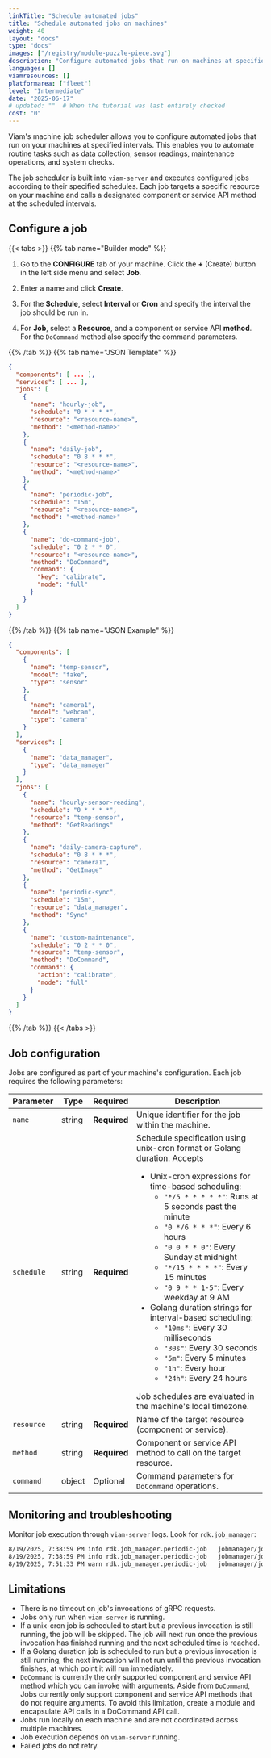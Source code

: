 ```yaml
---
linkTitle: "Schedule automated jobs"
title: "Schedule automated jobs on machines"
weight: 40
layout: "docs"
type: "docs"
images: ["/registry/module-puzzle-piece.svg"]
description: "Configure automated jobs that run on machines at specified intervals."
languages: []
viamresources: []
platformarea: ["fleet"]
level: "Intermediate"
date: "2025-06-17"
# updated: ""  # When the tutorial was last entirely checked
cost: "0"
---
```


Viam's machine job scheduler allows you to configure automated jobs that run on your machines at specified intervals.
This enables you to automate routine tasks such as data collection, sensor readings, maintenance operations, and system checks.

The job scheduler is built into `viam-server` and executes configured jobs according to their specified schedules.
Each job targets a specific resource on your machine and calls a designated component or service API method at the scheduled intervals.

## Configure a job

{{< tabs >}}
{{% tab name="Builder mode" %}}

1. Go to the **CONFIGURE** tab of your machine.
   Click the **+** (Create) button in the left side menu and select **Job**.

1. Enter a name and click **Create**.

1. For the **Schedule**, select **Interval** or **Cron** and specify the interval the job should be run in.

1. For **Job**, select a **Resource**, and a component or service API **method**.
   For the `DoCommand` method also specify the command parameters.

{{% /tab %}}
{{% tab name="JSON Template" %}}

```json {class="line-numbers linkable-line-numbers"}
{
  "components": [ ... ],
  "services": [ ... ],
  "jobs": [
    {
      "name": "hourly-job",
      "schedule": "0 * * * *",
      "resource": "<resource-name>",
      "method": "<method-name>"
    },
    {
      "name": "daily-job",
      "schedule": "0 8 * * *",
      "resource": "<resource-name>",
      "method": "<method-name>"
    },
    {
      "name": "periodic-job",
      "schedule": "15m",
      "resource": "<resource-name>",
      "method": "<method-name>"
    },
    {
      "name": "do-command-job",
      "schedule": "0 2 * * 0",
      "resource": "<resource-name>",
      "method": "DoCommand",
      "command": {
        "key": "calibrate",
        "mode": "full"
      }
    }
  ]
}
```

{{% /tab %}}
{{% tab name="JSON Example" %}}

```json {class="line-numbers linkable-line-numbers"}
{
  "components": [
    {
      "name": "temp-sensor",
      "model": "fake",
      "type": "sensor"
    },
    {
      "name": "camera1",
      "model": "webcam",
      "type": "camera"
    }
  ],
  "services": [
    {
      "name": "data_manager",
      "type": "data_manager"
    }
  ],
  "jobs": [
    {
      "name": "hourly-sensor-reading",
      "schedule": "0 * * * *",
      "resource": "temp-sensor",
      "method": "GetReadings"
    },
    {
      "name": "daily-camera-capture",
      "schedule": "0 8 * * *",
      "resource": "camera1",
      "method": "GetImage"
    },
    {
      "name": "periodic-sync",
      "schedule": "15m",
      "resource": "data_manager",
      "method": "Sync"
    },
    {
      "name": "custom-maintenance",
      "schedule": "0 2 * * 0",
      "resource": "temp-sensor",
      "method": "DoCommand",
      "command": {
        "action": "calibrate",
        "mode": "full"
      }
    }
  ]
}
```

{{% /tab %}}
{{< /tabs >}}

## Job configuration

Jobs are configured as part of your machine's configuration. Each job requires the following parameters:

<!-- prettier-ignore -->
| Parameter  | Type   | Required     | Description |
| ---------- | ------ | ------------ | ----------- |
| `name`     | string | **Required** | Unique identifier for the job within the machine.                |
| `schedule` | string | **Required** | Schedule specification using unix-cron format or Golang duration. Accepts <ul><li>Unix-cron expressions for time-based scheduling:<ul><li>`"*/5 * * * * *"`: Runs at 5 seconds past the minute</li><li>`"0 */6 * * *"`: Every 6 hours</li><li>`"0 0 * * 0"`: Every Sunday at midnight</li><li>`"*/15 * * * *"`: Every 15 minutes</li><li>`"0 9 * * 1-5"`: Every weekday at 9 AM</li></ul></li><li>Golang duration strings for interval-based scheduling:<ul><li>`"10ms"`: Every 30 milliseconds</li><li>`"30s"`: Every 30 seconds</li><li>`"5m"`: Every 5 minutes</li><li>`"1h"`: Every hour</li><li>`"24h"`: Every 24 hours</li></ul></li></ul>Job schedules are evaluated in the machine's local timezone. |
| `resource` | string | **Required** | Name of the target resource (component or service).               |
| `method`   | string | **Required** | Component or service API method to call on the target resource.   |
| `command`  | object | Optional     | Command parameters for `DoCommand` operations.                    |

## Monitoring and troubleshooting

Monitor job execution through `viam-server` logs. Look for `rdk.job_manager`:

```sh {class="command-line" data-prompt="$" data-output="1-10"}
8/19/2025, 7:38:59 PM info rdk.job_manager.periodic-job   jobmanager/jobmanager.go:160   Job succeeded   response map[action:true]
8/19/2025, 7:38:59 PM info rdk.job_manager.periodic-job   jobmanager/jobmanager.go:155   Job triggered
8/19/2025, 7:51:33 PM warn rdk.job_manager.periodic-job   jobmanager/jobmanager.go:151   Could not get resource   error could not find the resource for name generic-2
```

## Limitations

- There is no timeout on job's invocations of gRPC requests.
- Jobs only run when `viam-server` is running.
- If a unix-cron job is scheduled to start but a previous invocation is still running, the job will be skipped. The job will next run once the previous invocation has finished running and the next scheduled time is reached.
- If a Golang duration job is scheduled to run but a previous invocation is still running, the next invocation will not run until the previous invocation finishes, at which point it will run immediately.
- `DoCommand` is currently the only supported component and service API method which you can invoke with arguments.
  Aside from `DoCommand`, Jobs currently only support component and service API methods that do not require arguments.
  To avoid this limitation, create a module and encapsulate API calls in a DoCommand API call.
- Jobs run locally on each machine and are not coordinated across multiple machines.
- Job execution depends on `viam-server` running.
- Failed jobs do not retry.

